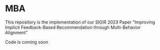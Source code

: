 # MBA
This repository is the implementation of our SIGIR 2023 Paper "Improving Implicit Feedback-Based Recommendation through Multi-Behavior Alignment"

Code is coming soon
